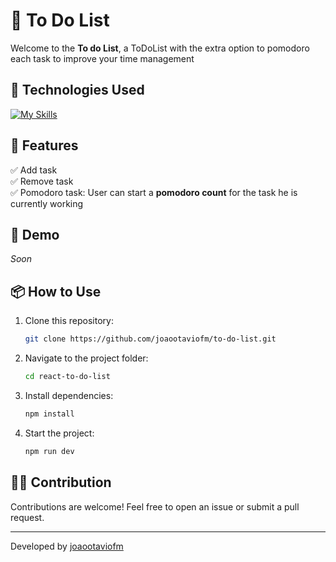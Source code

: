 # 📝 To Do List

Welcome to the **To do List**, a ToDoList with the extra option to pomodoro each task to improve your time management

## 🚀 Technologies Used

[![My Skills](https://skillicons.dev/icons?i=js,react,css)](https://skillicons.dev)

## 🎯 Features

✅ Add task\
✅ Remove task\
✅ Pomodoro task: User can start a **pomodoro count** for the task he is currently working

## 📸 Demo
*Soon*

## 📦 How to Use

1. Clone this repository:
   ```sh
   git clone https://github.com/joaootaviofm/to-do-list.git
   ```
2. Navigate to the project folder:
   ```sh
   cd react-to-do-list
   ```
3. Install dependencies:
   ```sh
   npm install
   ```
4. Start the project:
   ```sh
   npm run dev
   ```

## 👨‍💻 Contribution

Contributions are welcome! Feel free to open an issue or submit a pull request.

---

Developed by [joaootaviofm](https://github.com/joaootaviofm)
